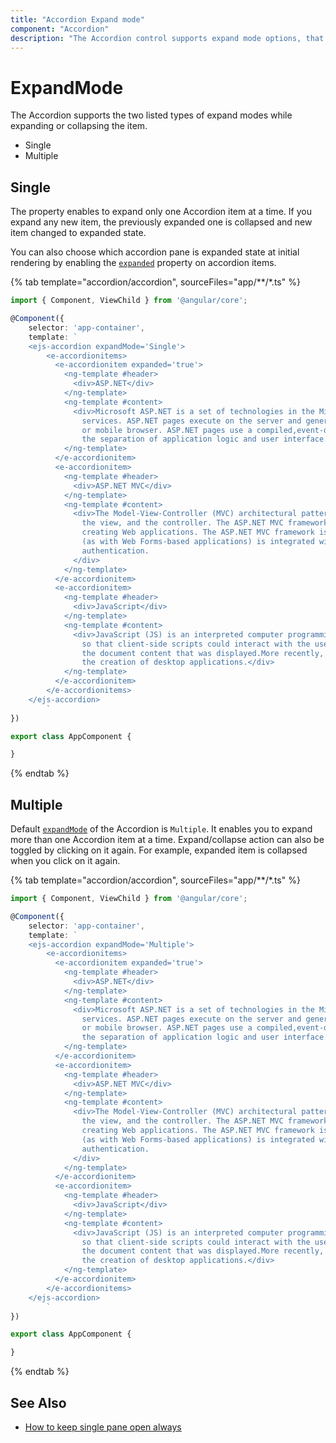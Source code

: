 ```yaml
---
title: "Accordion Expand mode"
component: "Accordion"
description: "The Accordion control supports expand mode options, that specify the types of expand mode while expanding or collapsing an item."
---
```


# ExpandMode

 The Accordion supports the two listed types of expand modes while expanding or collapsing the item.

* Single
* Multiple

## Single

The property enables to expand only one Accordion item at a time. If you expand any new item,
 the previously expanded one is collapsed and new item changed to expanded state.

You can also choose which accordion pane is expanded state at initial rendering by enabling the
[`expanded`](../../api/accordion/accordionItemModel#expanded) property on accordion items.

{% tab template="accordion/accordion", sourceFiles="app/**/*.ts"  %}

```typescript
import { Component, ViewChild } from '@angular/core';

@Component({
    selector: 'app-container',
    template: `
    <ejs-accordion expandMode='Single'>
        <e-accordionitems>
          <e-accordionitem expanded='true'>
            <ng-template #header>
              <div>ASP.NET</div>
            </ng-template>
            <ng-template #content>
              <div>Microsoft ASP.NET is a set of technologies in the Microsoft .NET Framework for building Web applications and XML Web
                services. ASP.NET pages execute on the server and generate markup such as HTML, WML, or XML that is sent to a desktop
                or mobile browser. ASP.NET pages use a compiled,event-driven programming model that improves performance and enables
                the separation of application logic and user interface.</div>
            </ng-template>
          </e-accordionitem>
          <e-accordionitem>
            <ng-template #header>
              <div>ASP.NET MVC</div>
            </ng-template>
            <ng-template #content>
              <div>The Model-View-Controller (MVC) architectural pattern separates an application into three main components: the model,
                the view, and the controller. The ASP.NET MVC framework provides an alternative to the ASP.NET Web Forms pattern for
                creating Web applications. The ASP.NET MVC framework is a lightweight, highly testable presentation framework that
                (as with Web Forms-based applications) is integrated with existing ASP.NET features, such as master pages and membership-based
                authentication.
              </div>
            </ng-template>
          </e-accordionitem>
          <e-accordionitem>
            <ng-template #header>
              <div>JavaScript</div>
            </ng-template>
            <ng-template #content>
              <div>JavaScript (JS) is an interpreted computer programming language.It was originally implemented as part of web browsers
                so that client-side scripts could interact with the user, control the browser, communicate asynchronously, and alter
                the document content that was displayed.More recently, however, it has become common in both game development and
                the creation of desktop applications.</div>
            </ng-template>
          </e-accordionitem>
        </e-accordionitems>
    </ejs-accordion>
        `
})

export class AppComponent {

}
```

{% endtab %}

## Multiple

Default [`expandMode`](../../api/accordion#expandmode) of the Accordion is `Multiple`.
It enables you to expand more than one Accordion item at a time.
Expand/collapse action can also be toggled by clicking on it again.
For example, expanded item is collapsed when you click on it again.

{% tab template="accordion/accordion", sourceFiles="app/**/*.ts"  %}

```typescript
import { Component, ViewChild } from '@angular/core';

@Component({
    selector: 'app-container',
    template: `
    <ejs-accordion expandMode='Multiple'>
        <e-accordionitems>
          <e-accordionitem expanded='true'>
            <ng-template #header>
              <div>ASP.NET</div>
            </ng-template>
            <ng-template #content>
              <div>Microsoft ASP.NET is a set of technologies in the Microsoft .NET Framework for building Web applications and XML Web
                services. ASP.NET pages execute on the server and generate markup such as HTML, WML, or XML that is sent to a desktop
                or mobile browser. ASP.NET pages use a compiled,event-driven programming model that improves performance and enables
                the separation of application logic and user interface.</div>
            </ng-template>
          </e-accordionitem>
          <e-accordionitem>
            <ng-template #header>
              <div>ASP.NET MVC</div>
            </ng-template>
            <ng-template #content>
              <div>The Model-View-Controller (MVC) architectural pattern separates an application into three main components: the model,
                the view, and the controller. The ASP.NET MVC framework provides an alternative to the ASP.NET Web Forms pattern for
                creating Web applications. The ASP.NET MVC framework is a lightweight, highly testable presentation framework that
                (as with Web Forms-based applications) is integrated with existing ASP.NET features, such as master pages and membership-based
                authentication.
              </div>
            </ng-template>
          </e-accordionitem>
          <e-accordionitem>
            <ng-template #header>
              <div>JavaScript</div>
            </ng-template>
            <ng-template #content>
              <div>JavaScript (JS) is an interpreted computer programming language.It was originally implemented as part of web browsers
                so that client-side scripts could interact with the user, control the browser, communicate asynchronously, and alter
                the document content that was displayed.More recently, however, it has become common in both game development and
                the creation of desktop applications.</div>
            </ng-template>
          </e-accordionitem>
        </e-accordionitems>
    </ejs-accordion>
        `
})

export class AppComponent {

}
```

{% endtab %}

## See Also

* [How to keep single pane open always](./how-to/to-keep-single-pane-open-always/)